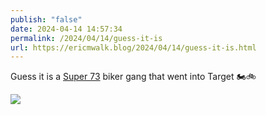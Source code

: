 ```yaml
---
publish: "false"
date: 2024-04-14 14:57:34
permalink: /2024/04/14/guess-it-is
url: https://ericmwalk.blog/2024/04/14/guess-it-is.html
---
```


Guess it is a [Super 73](https://super73.com) biker gang that went into Target 🏍️🚲

![](https://ericmwalk.blog/uploads/2024/img-8614.jpeg)